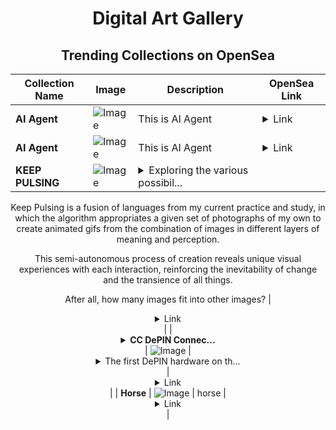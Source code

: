 <div align="center">

# Digital Art Gallery

## Trending Collections on OpenSea

| Collection Name                       | Image                                                                                     | Description                       | OpenSea Link                                                                                          |
|---------------------------------------|-------------------------------------------------------------------------------------------|-----------------------------------|--------------------------------------------------------------------------------------------------------|
| **AI Agent** | ![Image](https://i.seadn.io/s/raw/files/2efe07c76b55e38fbe2f550131ec4c5d.jpg?w=500&auto=format?w=200&auto=format) | This is AI Agent | <details><summary>Link</summary>[AI Agent](https://opensea.io/collection/ai-agent-189)</details> |
| **AI Agent** | ![Image](https://i.seadn.io/s/raw/files/f4657efe5b61844086a29f9a0a172644.jpg?w=500&auto=format?w=200&auto=format) | This is AI Agent | <details><summary>Link</summary>[AI Agent](https://opensea.io/collection/ai-agent-188)</details> |
| **KEEP PULSING** | ![Image](https://i.seadn.io/s/raw/files/b57df1736b8ae4c462458ec44186a146.gif?w=500&auto=format?w=200&auto=format) | <details><summary>Exploring the various possibil...</summary>Exploring the various possibilities of human-machine interaction in the field of image construction and perception has been a subject of interest to me for a long time.

Keep Pulsing is a fusion of languages from my current practice and study, in which the algorithm appropriates a given set of photographs of my own to create animated gifs from the combination of images in different layers of meaning and perception.

This semi-autonomous process of creation reveals unique visual experiences with each interaction, reinforcing the inevitability of change and the transience of all things.

After all, how many images fit into other images?</details> | <details><summary>Link</summary>[KEEP PULSING](https://opensea.io/collection/keep-pulsing-1)</details> |
| **<details><summary>CC DePIN Connec...</summary>CC DePIN Connect</details>** | ![Image](https://i.seadn.io/s/raw/files/dc78d0a127d9836e4b3b8cac684bf7c1.png?w=500&auto=format?w=200&auto=format) | <details><summary>The first DePIN hardware on th...</summary>The first DePIN hardware on the Change blockchain, transforming global charging stations into active nodes with perks like priority access, airdrops, and mining rights.</details> | <details><summary>Link</summary>[CC DePIN Connect](https://opensea.io/collection/cc-depin-connect)</details> |
| **Horse** | ![Image](https://i.seadn.io/s/raw/files/49300bb8aae92143354066cd2ad7eabf.gif?w=500&auto=format?w=200&auto=format) | horse | <details><summary>Link</summary>[Horse](https://opensea.io/collection/horse-460)</details> |

</div>